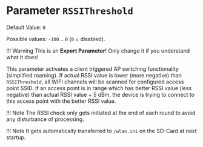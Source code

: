 # Parameter `RSSIThreshold`
Default Value: `0`

Possible values: `-100` .. `0` (`0` = disabled).

!!! Warning
    This is an **Expert Parameter**! Only change it if you understand what it does!


This parameter activates a client triggered AP switching functionality (simplified roaming). 
If actual RSSI value is lower (more negative) than `RSSIThreshold`, all WIFI channels will be scanned for configured access point SSID. If an access point is in range which has better RSSI value (less negative) than actual RSSI value + 5 dBm, the device is trying to connect to this access point with the better RSSI value.


!!! Note
    The RSSI check only gets initiated at the end of each round to avoid any disturbance of processing.


!!! Note
    It gets automatically transferred to `/wlan.ini` on the SD-Card at next startup.
